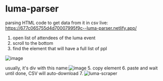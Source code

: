 # luma-parser
parsing HTML code to get data from it in csv
live: https://677c065755d4d70007995f9c--luma-parser.netlify.app/

1. open list of attendees of the luma event
2. scroll to the bottom
3. find the element that will have a full list of ppl
   
![image](https://github.com/user-attachments/assets/3596e704-7634-4639-a43b-a3e9ce5aa2c9)

usually, it's div with this name:![image](https://github.com/user-attachments/assets/81776012-63d2-4440-ad4e-dad67ed98c95)
5. copy element
6. paste and wait until done, CSV will auto-download
7. ![luma-scraper](https://github.com/user-attachments/assets/e55c765d-9638-499b-8ef1-f2b60aa803f7)
